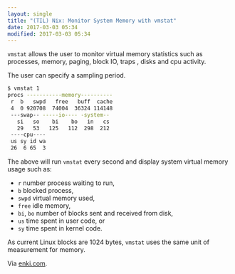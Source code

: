 ```yaml
---
layout: single
title: "(TIL) Nix: Monitor System Memory with vmstat"
date: 2017-03-03 05:34
modified: 2017-03-03 05:34
---
```


`vmstat` allows the user to monitor virtual memory statistics such as processes,
memory, paging, block IO, traps , disks and cpu activity.

The user can specify a sampling period.

```bash
$ vmstat 1
procs -----------memory----------
 r  b   swpd   free   buff  cache
 4  0 920708  74004  36324 114148
 ---swap-- -----io---- -system--
   si   so    bi    bo   in   cs
   29   53   125   112  298  212
 ----cpu----
 us sy id wa
 26  6 65  3
```

The above will run `vmstat` every second and display system virtual memory usage
such as:

* `r` number process waiting to run,
* `b` blocked process,
* `swpd` virtual memory used,
* `free` idle memory,
* `bi`, `bo` number of blocks sent and received from disk,
* `us` time spent in user code, or
* `sy` time spent in kernel code.

As current Linux blocks are 1024 bytes, `vmstat` uses the same unit of measurement
for memory.

Via [enki.com](https://insights.enki.com/insight/55c93d553d25fc2e0079a8b4).
